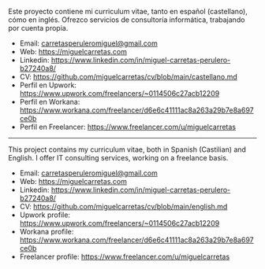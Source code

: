 Este proyecto contiene mi curriculum vitae, tanto en español (castellano), cómo en inglés.
Ofrezco servicios de consultoría informática, trabajando por cuenta propia. 

- Email: carretasperuleromiguel@gmail.com
- Web: https://miguelcarretas.com
- Linkedin: https://www.linkedin.com/in/miguel-carretas-perulero-b27240a8/
- CV: https://github.com/miguelcarretas/cv/blob/main/castellano.md
- Perfil en Upwork: https://www.upwork.com/freelancers/~0114506c27acb12209
- Perfil en Workana: https://www.workana.com/freelancer/d6e6c41111ac8a263a29b7e8a697ce0b
- Perfil en Freelancer: https://www.freelancer.com/u/miguelcarretas

------------------------------------------------------------------------------------------------

This project contains my curriculum vitae, both in Spanish (Castilian) and English.
I offer IT consulting services, working on a freelance basis. 

- Email: carretasperuleromiguel@gmail.com
- Web: https://miguelcarretas.com
- Linkedin: https://www.linkedin.com/in/miguel-carretas-perulero-b27240a8/
- CV: https://github.com/miguelcarretas/cv/blob/main/english.md
- Upwork profile: https://www.upwork.com/freelancers/~0114506c27acb12209
- Workana profile: https://www.workana.com/freelancer/d6e6c41111ac8a263a29b7e8a697ce0b
- Freelancer profile: https://www.freelancer.com/u/miguelcarretas
